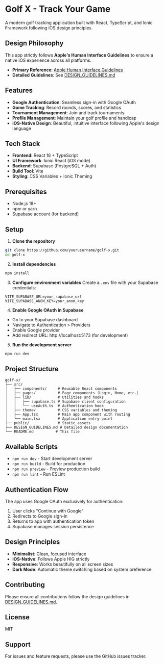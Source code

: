 # Golf X - Track Your Game

A modern golf tracking application built with React, TypeScript, and Ionic Framework following iOS design principles.

## Design Philosophy

This app strictly follows **Apple's Human Interface Guidelines** to ensure a native iOS experience across all platforms.

- **Primary Reference**: [Apple Human Interface Guidelines](https://developer.apple.com/design/human-interface-guidelines/)
- **Detailed Guidelines**: See [DESIGN_GUIDELINES.md](./DESIGN_GUIDELINES.md)

## Features

- **Google Authentication**: Seamless sign-in with Google OAuth
- **Game Tracking**: Record rounds, scores, and statistics
- **Tournament Management**: Join and track tournaments
- **Profile Management**: Maintain your golf profile and handicap
- **iOS-Native Design**: Beautiful, intuitive interface following Apple's design language

## Tech Stack

- **Frontend**: React 18 + TypeScript
- **UI Framework**: Ionic React (iOS mode)
- **Backend**: Supabase (PostgreSQL + Auth)
- **Build Tool**: Vite
- **Styling**: CSS Variables + Ionic Theming

## Prerequisites

- Node.js 18+
- npm or yarn
- Supabase account (for backend)

## Setup

1. **Clone the repository**
```bash
git clone https://github.com/yourusername/golf-x.git
cd golf-x
```

2. **Install dependencies**
```bash
npm install
```

3. **Configure environment variables**
Create a `.env` file with your Supabase credentials:
```env
VITE_SUPABASE_URL=your_supabase_url
VITE_SUPABASE_ANON_KEY=your_anon_key
```

4. **Enable Google OAuth in Supabase**
- Go to your Supabase dashboard
- Navigate to Authentication > Providers
- Enable Google provider
- Add redirect URL: http://localhost:5173 (for development)

5. **Run the development server**
```bash
npm run dev
```

## Project Structure

```
golf-x/
├── src/
│   ├── components/     # Reusable React components
│   ├── pages/          # Page components (Login, Home, etc.)
│   ├── lib/            # Utilities and hooks
│   │   ├── supabase.ts # Supabase client configuration
│   │   └── useAuth.ts  # Authentication hook
│   ├── theme/          # CSS variables and theming
│   ├── App.tsx         # Main app component with routing
│   └── main.tsx        # Application entry point
├── public/             # Static assets
├── DESIGN_GUIDELINES.md # Detailed design documentation
└── README.md          # This file
```

## Available Scripts

- `npm run dev` - Start development server
- `npm run build` - Build for production
- `npm run preview` - Preview production build
- `npm run lint` - Run ESLint

## Authentication Flow

The app uses Google OAuth exclusively for authentication:
1. User clicks "Continue with Google"
2. Redirects to Google sign-in
3. Returns to app with authentication token
4. Supabase manages session persistence

## Design Principles

- **Minimalist**: Clean, focused interface
- **iOS-Native**: Follows Apple HIG strictly
- **Responsive**: Works beautifully on all screen sizes
- **Dark Mode**: Automatic theme switching based on system preference

## Contributing

Please ensure all contributions follow the design guidelines in [DESIGN_GUIDELINES.md](./DESIGN_GUIDELINES.md).

## License

MIT

## Support

For issues and feature requests, please use the GitHub issues tracker.